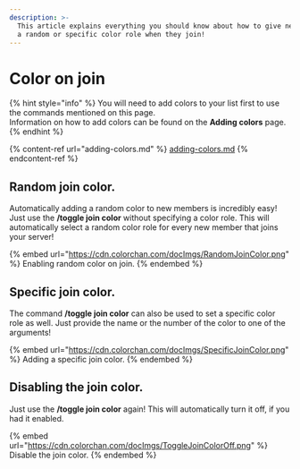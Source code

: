 ```yaml
---
description: >-
  This article explains everything you should know about how to give new members
  a random or specific color role when they join!
---
```


# Color on join

{% hint style="info" %}
You will need to add colors to your list first to use the commands mentioned on this page.\
Information on how to add colors can be found on the **Adding colors** page.
{% endhint %}

{% content-ref url="adding-colors.md" %}
[adding-colors.md](adding-colors.md)
{% endcontent-ref %}

## Random join color.

Automatically adding a random color to new members is incredibly easy! Just use the **/toggle join color** without specifying a color role. This will automatically select a random color role for every new member that joins your server!

{% embed url="https://cdn.colorchan.com/docImgs/RandomJoinColor.png" %}
Enabling random color on join.
{% endembed %}

## Specific join color.

The command **/toggle join color** can also be used to set a specific color role as well. Just provide the name or the number of the color to one of the arguments!

{% embed url="https://cdn.colorchan.com/docImgs/SpecificJoinColor.png" %}
Adding a specific join color.
{% endembed %}

## Disabling the join color.

Just use the **/toggle join color** again! This will automatically turn it off, if you had it enabled.

{% embed url="https://cdn.colorchan.com/docImgs/ToggleJoinColorOff.png" %}
Disable the join color.
{% endembed %}
